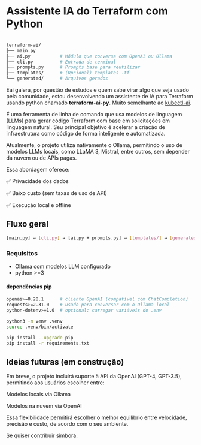 # Assistente IA do Terraform com Python


```bash

terraform-ai/
├── main.py
├── ai.py           # Módulo que conversa com OpenAI ou Ollama
├── cli.py          # Entrada de terminal
├── prompts.py      # Prompts base para reutilizar
├── templates/      # (Opcional) templates .tf
└── generated/      # Arquivos gerados

```

Eai galera, por questão de estudos e quem sabe virar algo que seja usado pela comunidade, estou desenvolvendo um assistente de IA para Terraform usando python chamado **terraform-ai-py**. Muito semelhante ao [kubectl-ai](https://github.com/sozercan/kubectl-ai).

É uma ferramenta de linha de comando que usa modelos de linguagem (LLMs) para gerar código Terraform com base em solicitações em linguagem natural. Seu principal objetivo é acelerar a criação de infraestrutura como código de forma inteligente e automatizada.

Atualmente, o projeto utiliza nativamente o Ollama, permitindo o uso de modelos LLMs locais, como LLaMA 3, Mistral, entre outros, sem depender da nuvem ou de APIs pagas.

Essa abordagem oferece:

✅ Privacidade dos dados

✅ Baixo custo (sem taxas de uso de API)

✅ Execução local e offline


## Fluxo geral

```bash
[main.py] → [cli.py] → [ai.py + prompts.py] → [templates/] → [generated/main.tf]
```

### Requisitos

- Ollama com modelos LLM configurado
- python >=3

#### dependências pip

```bash
openai>=0.28.1      # cliente OpenAI (compatível com ChatCompletion)
requests>=2.31.0    # usado para conversar com o Ollama local
python-dotenv>=1.0  # opcional: carregar variáveis do .env

python3 -m venv .venv 
source .venv/bin/activate   

pip install --upgrade pip
pip install -r requirements.txt

```

## Ideias futuras (em construção)

Em breve, o projeto incluirá suporte à API da OpenAI (GPT-4, GPT-3.5), permitindo aos usuários escolher entre:

Modelos locais via Ollama

Modelos na nuvem via OpenAI

Essa flexibilidade permitirá escolher o melhor equilíbrio entre velocidade, precisão e custo, de acordo com o seu ambiente.

Se quiser contribuir simbora.